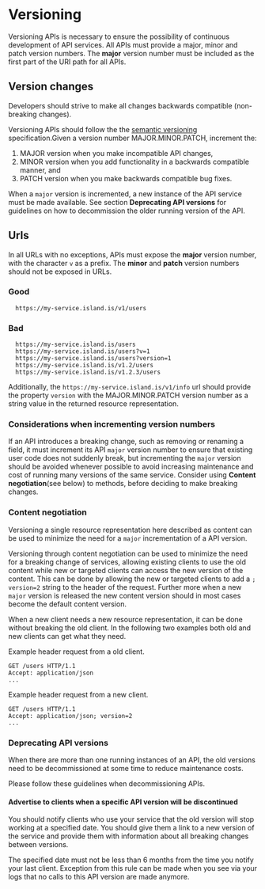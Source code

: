 # Versioning

Versioning APIs is necessary to ensure the possibility of continuous development of API services.  All APIs must provide a major, minor and patch version numbers.  The **major** version number must be included as the first part of the URI path for all APIs.


## Version changes

Developers should strive to make all changes backwards compatible 
(non-breaking changes). 

Versioning APIs should follow the the  [semantic versioning](https://semver.org/) specification.Given a version number MAJOR.MINOR.PATCH, increment the:
 1. MAJOR version when you make incompatible API changes,
 2. MINOR version when you add functionality in a backwards compatible manner, and
 3. PATCH version when you make backwards compatible bug fixes.

When a `major` version is incremented, a new instance of the API service must be made available.  See section **Deprecating API versions**  for guidelines on how to decommission the older running version of the API.

## Urls
In all URLs with no exceptions, APIs must expose the **major** version number, with the character `v` as a prefix.  The **minor** and **patch** version numbers should not be exposed in URLs.

### Good
```
  https://my-service.island.is/v1/users
```
### Bad
```
  https://my-service.island.is/users
  https://my-service.island.is/users?v=1
  https://my-service.island.is/users?version=1
  https://my-service.island.is/v1.2/users
  https://my-service.island.is/v1.2.3/users
```

Additionally, the `https://my-service.island.is/v1/info` url should provide the property `version` with the MAJOR.MINOR.PATCH version number as a string value in the returned resource representation.

### Considerations when incrementing version numbers
If an API introduces a breaking change, such as removing or renaming a field, it must increment its API `major` version number to ensure that existing user code does not suddenly break, but incrementing the `major` version should be avoided whenever possible to avoid increasing maintenance and cost of running many versions of the same service.  Consider using
**Content negotiation**(see below) to methods, before deciding to make breaking changes. 

### Content negotiation
Versioning a single resource representation here described as content can be used to minimize the need for a `major` incrementation of a API version.

Versioning through content negotiation can be used to minimize the need for a breaking change of services, allowing existing clients to use the old content while new or targeted clients can access the new version of the content.  This can be done by allowing the new or targeted clients to add a `; version=2` string to the header of the request.  Further more when a new `major` version is released the new content version should in most cases become the default content version.

When a new client needs a new resource representation, it can be done without breaking the old client.   In the following two examples both old and new clients can get what they need.  

Example header request from a old client.
```
GET /users HTTP/1.1
Accept: application/json
...
```

Example header request from a new client.
```
GET /users HTTP/1.1
Accept: application/json; version=2
...
```

### Deprecating API versions
When there are more than one running instances of an API, the old versions need to be decommissioned at some time to reduce maintenance costs.

Please follow these guidelines when decommissioning APIs.

#### Advertise to clients when a specific API version will be discontinued
You should notify clients who use your service that the old version will stop working at a specified date.  You should give them a link to a new version of the service and provide them with information about all breaking changes between versions.

The specified date must not be less than 6 months from the time you notify your last client.  Exception from this rule can be made when you see via your logs that no calls to this API version are made anymore. 








